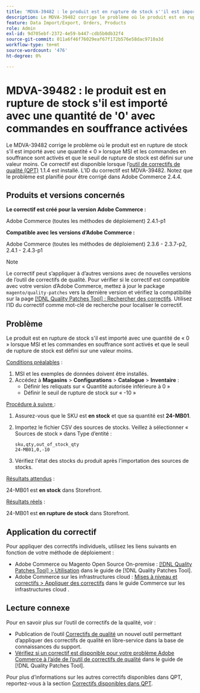 ```yaml
---
title: 'MDVA-39482 : le produit est en rupture de stock s''il est importé avec une quantité de ''0'' avec commandes en souffrance activées'
description: Le MDVA-39482 corrige le problème où le produit est en rupture de stock s'il est importé avec une quantité « 0 » lorsque MSI et les commandes en souffrance sont activés et que le seuil de rupture de stock est défini sur une valeur moins. Ce correctif est disponible lorsque l’outil [Outil de correctifs de la qualité (QPT)](https://experienceleague.adobe.com/en/docs/commerce-operations/tools/quality-patches-tool/quality-patches-tool-to-self-serve-quality-patches) 1.1.4 est installé. L’ID du correctif est MDVA-39482. Notez que le problème est planifié pour être corrigé dans Adobe Commerce 2.4.4.
feature: Data Import/Export, Orders, Products
role: Admin
exl-id: 9d705ebf-2372-4e59-b447-cdb5b0db32f4
source-git-commit: 011a6f46f76029eaf67f172b576e58dac9710a3d
workflow-type: tm+mt
source-wordcount: '476'
ht-degree: 0%

---
```


# MDVA-39482 : le produit est en rupture de stock s&#39;il est importé avec une quantité de &#39;0&#39; avec commandes en souffrance activées

Le MDVA-39482 corrige le problème où le produit est en rupture de stock s&#39;il est importé avec une quantité « 0 » lorsque MSI et les commandes en souffrance sont activés et que le seuil de rupture de stock est défini sur une valeur moins. Ce correctif est disponible lorsque l’[outil de correctifs de qualité (QPT)](https://experienceleague.adobe.com/en/docs/commerce-operations/tools/quality-patches-tool/quality-patches-tool-to-self-serve-quality-patches) 1.1.4 est installé. L’ID du correctif est MDVA-39482. Notez que le problème est planifié pour être corrigé dans Adobe Commerce 2.4.4.

## Produits et versions concernés

**Le correctif est créé pour la version Adobe Commerce :**

Adobe Commerce (toutes les méthodes de déploiement) 2.4.1-p1

**Compatible avec les versions d’Adobe Commerce :**

Adobe Commerce (toutes les méthodes de déploiement) 2.3.6 - 2.3.7-p2, 2.4.1 - 2.4.3-p1

>[!NOTE]
>
>Le correctif peut s’appliquer à d’autres versions avec de nouvelles versions de l’outil de correctifs de qualité. Pour vérifier si le correctif est compatible avec votre version d’Adobe Commerce, mettez à jour le package `magento/quality-patches` vers la dernière version et vérifiez la compatibilité sur la page [[!DNL Quality Patches Tool] : Rechercher des correctifs](https://experienceleague.adobe.com/en/docs/commerce-operations/tools/quality-patches-tool/quality-patches-tool-to-self-serve-quality-patches). Utilisez l’ID du correctif comme mot-clé de recherche pour localiser le correctif.

## Problème

Le produit est en rupture de stock s&#39;il est importé avec une quantité de « 0 » lorsque MSI et les commandes en souffrance sont activés et que le seuil de rupture de stock est défini sur une valeur moins.

<u>Conditions préalables</u> :

1. MSI et les exemples de données doivent être installés.
1. Accédez à **Magasins** > **Configurations** > **Catalogue** > **Inventaire** :
   * Définir les reliquats sur « Quantité autorisée inférieure à 0 »
   * Définir le seuil de rupture de stock sur « -10 »

<u>Procédure à suivre </u> :

1. Assurez-vous que le SKU est **en stock** et que sa quantité est **24-MB01**.
1. Importez le fichier CSV des sources de stocks. Veillez à sélectionner « Sources de stock » dans Type d’entité :

   ```code panel
   sku,qty,out_of_stock_qty
   24-MB01,0,-10
   ```

1. Vérifiez l&#39;état des stocks du produit après l&#39;importation des sources de stocks.

<u>Résultats attendus</u> :

24-MB01 est **en stock** dans Storefront.

<u>Résultats réels</u> :

24-MB01 est **en rupture de stock** dans Storefront.

## Application du correctif

Pour appliquer des correctifs individuels, utilisez les liens suivants en fonction de votre méthode de déploiement :

* Adobe Commerce ou Magento Open Source On-premise : [[!DNL Quality Patches Tool] > Utilisation](/help/tools/quality-patches-tool/usage.md) dans le guide de [!DNL Quality Patches Tool].
* Adobe Commerce sur les infrastructures cloud : [Mises à niveau et correctifs > Appliquer des correctifs](https://experienceleague.adobe.com/docs/commerce-cloud-service/user-guide/develop/upgrade/apply-patches.html) dans le guide Commerce sur les infrastructures cloud .

## Lecture connexe

Pour en savoir plus sur l’outil de correctifs de la qualité, voir :

* Publication de l’outil [Correctifs de qualité](https://experienceleague.adobe.com/en/docs/commerce-operations/tools/quality-patches-tool/quality-patches-tool-to-self-serve-quality-patches) un nouvel outil permettant d’appliquer des correctifs de qualité en libre-service dans la base de connaissances du support.
* [Vérifiez si un correctif est disponible pour votre problème Adobe Commerce à l’aide de l’outil de correctifs de qualité](/help/tools/quality-patches-tool/patches-available-in-qpt/check-patch-for-magento-issue-with-magento-quality-patches.md) dans le guide de [!DNL Quality Patches Tool].

Pour plus d’informations sur les autres correctifs disponibles dans QPT, reportez-vous à la section [Correctifs disponibles dans QPT](https://experienceleague.adobe.com/tools/commerce-quality-patches/index.html).
